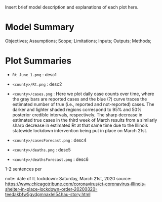 Insert brief model description and explanations of each plot here.

# Model Summary

Objectives; Assumptions; Scope; Limitations;
Inputs; Outputs; Methods;

# Plot Summaries

- `Rt_June_1.png` : desc1

- `<county>/Rt.png` : desc2

- `<county>/cases.png` : Here we plot daily case counts over time, where the gray bars are reported cases and the blue (?) curve traces the estimated number of true (i.e., reported and not-reported) cases. The darker and lighter shaded regions correspond to 95% and 50% posterior credible intervals, respectively. The sharp decrease in estimated true cases in the third week of March results from a similarly sharp decrease in estimated Rt at that same time due to the Illinois statewide lockdown intervention being put in place on March 21st.

- `<county>/casesForecast.png` : desc4

- `<county>/deaths.png` :  desc5

- `<county>/deathsForecast.png` : desc6

1-2 sentences per

note:
date of IL lockdown: Saturday, March 21st, 2020
source: https://www.chicagotribune.com/coronavirus/ct-coronavirus-illinois-shelter-in-place-lockdown-order-20200320-teedakbfw5gvdgmnaxlel54hau-story.html
